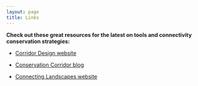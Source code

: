 ```yaml
---
layout: page
title: Links
---
```


**Check out these great resources for the latest on tools and connectivity conservation strategies:**

* [Corridor Design website](http://www.corridordesign.org/)

* [Conservation Corridor blog](http://www.conservationcorridor.org/)

* [Connecting Landscapes website](http://connectinglandscapes.org/)

